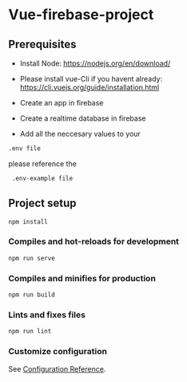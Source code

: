 # Vue-firebase-project

## Prerequisites

- Install Node: https://nodejs.org/en/download/
- Please install vue-Cli if you havent already: https://cli.vuejs.org/guide/installation.html

- Create an app in firebase
- Create a realtime database in firebase
- Add all the neccesary values to your

```bash
.env file
```

please reference the

```bash
 .env-example file
```

## Project setup

```
npm install
```

### Compiles and hot-reloads for development

```
npm run serve
```

### Compiles and minifies for production

```
npm run build
```

### Lints and fixes files

```
npm run lint
```

### Customize configuration

See [Configuration Reference](https://cli.vuejs.org/config/).
